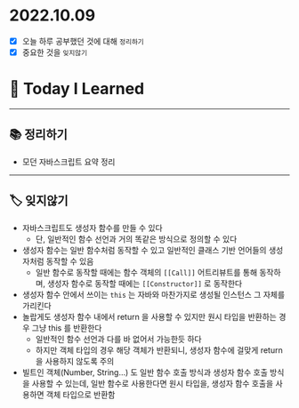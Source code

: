 # 2022.10.09

- [x]  오늘 하루 공부했던 것에 대해 `정리하기`
- [x]  중요한 것을 `잊지않기`

# 🚩 Today I Learned

---

## 📚 정리하기

- 모던 자바스크립트 요약 정리

---

## 🏷 잊지않기

- 자바스크립트도 생성자 함수를 만들 수 있다
    - 단, 일반적인 함수 선언과 거의 똑같은 방식으로 정의할 수 있다
- 생성자 함수는 일반 함수처럼 동작할 수 있고 일반적인 클래스 기반 언어들의 생성자처럼 동작할 수 있음
    - 일반 함수로 동작할 때에는 함수 객체의 `[[Call]]` 어트리뷰트를 통해 동작하며, 생성자 함수로 동작할 때에는 `[[Constructor]]` 로 동작한다
- 생성자 함수 안에서 쓰이는 `this` 는 자바와 마찬가지로 생성될 인스턴스 그 자체를 가리킨다
- 놀랍게도 생성자 함수 내에서 return 을 사용할 수 있지만 원시 타입을 반환하는 경우 그냥 this 를 반환한다
    - 일반적인 함수 선언과 다를 바 없어서 가능한듯 하다
    - 하지만 객체 타입의 경우 해당 객체가 반환되니, 생성자 함수에 걸맞게 return 을 사용하지 않도록 주의
- 빌트인 객체(Number, String…) 도 일반 함수 호출 방식과 생성자 함수 호출 방식을 사용할 수 있는데, 일반 함수로 사용한다면 원시 타입을, 생성자 함수 호출을 사용하면 객체 타입으로 반환함